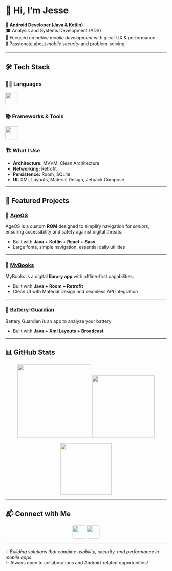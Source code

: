 # 👋 Hi, I’m Jesse

📱 **Android Developer (Java & Kotlin)**  
🎓 Analysis and Systems Development (ADS)  
🎯 Focused on *native mobile development* with great UX & performance  
🔒 Passionate about *mobile security* and problem-solving  

---

## 🛠 Tech Stack

### 👨‍💻 Languages
<p>
  <img src="https://skillicons.dev/icons?i=java,kotlin,javascript" height="40"/>
</p>

### 📚 Frameworks & Tools
<p>
  <img src="https://skillicons.dev/icons?i=androidstudio,gradle,firebase,git,github" height="40"/>
</p>

### 🏗 What I Use
- **Architecture:** MVVM, Clean Architecture  
- **Networking:** Retrofit  
- **Persistence:** Room, SQLite  
- **UI:** XML Layouts, Material Design, Jetpack Compose  

---

## 📱 Featured Projects

### 🔹 [AgeOS](https://github.com/jessemp3/AgeOS)
AgeOS is a custom **ROM** designed to simplify navigation for *seniors*, ensuring accessibility and safety against digital threats.  
- Built with **Java + Kotlin + React + Sass**  
- Large fonts, simple navigation, essential daily utilities  

---

### 🔹 [MyBooks](https://github.com/jessemp3/MyBooks-Android)
MyBooks is a digital **library app** with offline-first capabilities.  
- Built with **Java + Room + Retrofit**  
- Clean UI with Material Design and seamless API integration  

---

### 🔹 [Battery-Guardian](https://github.com/jessemp3/Battery-Guardian)
Battery Guardian is an app to analyze your battery  
- Built with **Java + Xml Layouts + Broadcast**  

---

## 📊 GitHub Stats

<p align="center">
 <img src="https://github-readme-stats.vercel.app/api?username=jessemp3&show_icons=true&theme=transparent" height="230"/>
 <img src="https://github-readme-stats.vercel.app/api/top-langs/?username=jessemp3&hide=html,css,blade,ejs&theme=transparent" height="195"/>
</p>

<p align="center">
 <img src="https://streak-stats.demolab.com?user=jessemp3&theme=transparent&hide_border=true" height="160"/>
</p>

---

## 📬 Connect with Me

<p align="center">
  <a href="https://www.linkedin.com/in/kaique-alves-/" target="_blank"><img src="https://skillicons.dev/icons?i=linkedin" height="40"/></a>
  <a href="mailto:nitchsx@gmail.com"><img src="https://skillicons.dev/icons?i=gmail" height="40"/></a>
</p>

---

💡 *Building solutions that combine usability, security, and performance in mobile apps.*  
✨ Always open to collaborations and Android-related opportunities!
